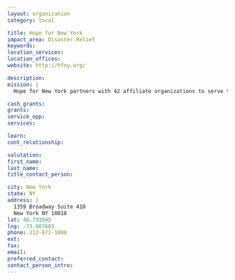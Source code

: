 ```yaml
---
layout: organization
category: local

title: Hope for New York
impact_area: Disaster Relief
keywords: 
location_services: 
location_offices: 
website: http://hfny.org/

description: 
mission: |
  Hope for New York partners with 42 affiliate organizations to serve the poor and marginalized of New York.

cash_grants: 
grants: 
service_opp: 
services: 

learn: 
cont_relationship: 

salutation: 
first_name: 
last_name: 
title_contact_person: 

city: New York
state: NY
address: |
  1359 Broadway Suite 410    
  New York NY 10018
lat: 40.751695
lng: -73.987603
phone: 212-871-1808
ext: 
fax: 
email: 
preferred_contact: 
contact_person_intro: 
---
```

